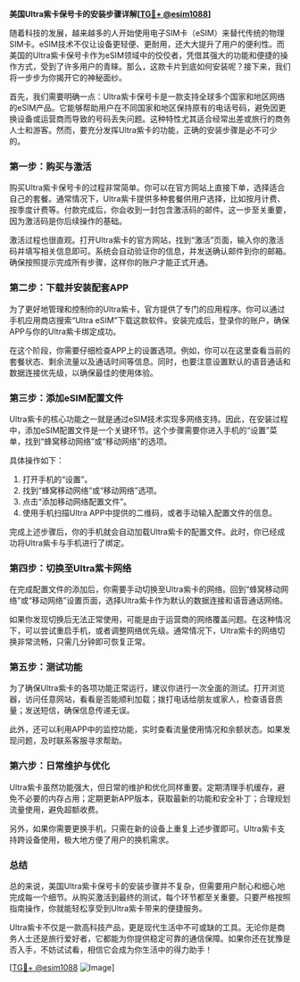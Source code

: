 **美国Ultra紫卡保号卡的安装步骤详解[[TG💪+ @esim1088](https://t.me/s/esim1088)]**

随着科技的发展，越来越多的人开始使用电子SIM卡（eSIM）来替代传统的物理SIM卡。eSIM技术不仅让设备更轻便、更耐用，还大大提升了用户的便利性。而美国的Ultra紫卡保号卡作为eSIM领域中的佼佼者，凭借其强大的功能和便捷的操作方式，受到了许多用户的青睐。那么，这款卡片到底如何安装呢？接下来，我们将一步步为你揭开它的神秘面纱。

首先，我们需要明确一点：Ultra紫卡保号卡是一款支持全球多个国家和地区网络的eSIM产品。它能够帮助用户在不同国家和地区保持原有的电话号码，避免因更换设备或运营商而导致的号码丢失问题。这种特性尤其适合经常出差或旅行的商务人士和游客。然而，要充分发挥Ultra紫卡的功能，正确的安装步骤是必不可少的。

### **第一步：购买与激活**
购买Ultra紫卡保号卡的过程非常简单。你可以在官方网站上直接下单，选择适合自己的套餐。通常情况下，Ultra紫卡提供多种套餐供用户选择，比如按月计费、按季度计费等。付款完成后，你会收到一封包含激活码的邮件。这一步至关重要，因为激活码是你后续操作的基础。

激活过程也很直观。打开Ultra紫卡的官方网站，找到“激活”页面，输入你的激活码并填写相关信息即可。系统会自动验证你的信息，并发送确认邮件到你的邮箱。确保按照提示完成所有步骤，这样你的账户才能正式开通。

### **第二步：下载并安装配套APP**
为了更好地管理和控制你的Ultra紫卡，官方提供了专门的应用程序。你可以通过手机应用商店搜索“Ultra eSIM”下载这款软件。安装完成后，登录你的账户，确保APP与你的Ultra紫卡绑定成功。

在这个阶段，你需要仔细检查APP上的设置选项。例如，你可以在这里查看当前的套餐状态、剩余流量以及通话时间等信息。同时，也要注意设置默认的语音通话和数据连接优先级，以确保最佳的使用体验。

### **第三步：添加eSIM配置文件**
Ultra紫卡的核心功能之一就是通过eSIM技术实现多网络支持。因此，在安装过程中，添加eSIM配置文件是一个关键环节。这个步骤需要你进入手机的“设置”菜单，找到“蜂窝移动网络”或“移动网络”的选项。

具体操作如下：
1. 打开手机的“设置”。
2. 找到“蜂窝移动网络”或“移动网络”选项。
3. 点击“添加移动网络配置文件”。
4. 使用手机扫描Ultra APP中提供的二维码，或者手动输入配置文件的信息。

完成上述步骤后，你的手机就会自动加载Ultra紫卡的配置文件。此时，你已经成功将Ultra紫卡与手机进行了绑定。

### **第四步：切换至Ultra紫卡网络**
在完成配置文件的添加后，你需要手动切换至Ultra紫卡的网络。回到“蜂窝移动网络”或“移动网络”设置页面，选择Ultra紫卡作为默认的数据连接和语音通话网络。

如果你发现切换后无法正常使用，可能是由于运营商的网络覆盖问题。在这种情况下，可以尝试重启手机，或者调整网络优先级。通常情况下，Ultra紫卡的网络切换非常流畅，只需几分钟即可恢复正常。

### **第五步：测试功能**
为了确保Ultra紫卡的各项功能正常运行，建议你进行一次全面的测试。打开浏览器，访问任意网站，看看是否能顺利加载；拨打电话给朋友或家人，检查语音质量；发送短信，确保信息传递无误。

此外，还可以利用APP中的监控功能，实时查看流量使用情况和余额状态。如果发现问题，及时联系客服寻求帮助。

### **第六步：日常维护与优化**
Ultra紫卡虽然功能强大，但日常的维护和优化同样重要。定期清理手机缓存，避免不必要的内存占用；定期更新APP版本，获取最新的功能和安全补丁；合理规划流量使用，避免超额收费。

另外，如果你需要更换手机，只需在新的设备上重复上述步骤即可。Ultra紫卡支持跨设备使用，极大地方便了用户的换机需求。

### **总结**
总的来说，美国Ultra紫卡保号卡的安装步骤并不复杂，但需要用户耐心和细心地完成每一个细节。从购买激活到最终的测试，每个环节都至关重要。只要严格按照指南操作，你就能轻松享受到Ultra紫卡带来的便捷服务。

Ultra紫卡不仅是一款高科技产品，更是现代生活中不可或缺的工具。无论你是商务人士还是旅行爱好者，它都能为你提供稳定可靠的通信保障。如果你还在犹豫是否入手，不妨试试看，相信它会成为你生活中的得力助手！

[[TG💪+ @esim1088](https://t.me/s/esim1088) ![Image](https://i.postimg.cc/4NQfJmqS/Snipaste-2025-05-13-00-14-12.png)]